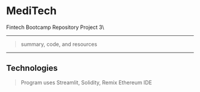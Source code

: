 # MediTech
Fintech Bootcamp Repository Project 3\

---
> summary, code, and resources
---

## Technologies
> Program uses Streamlit, Solidity, Remix Ethereum IDE


